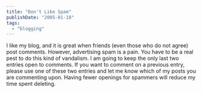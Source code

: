 ```yaml
---
title: "Don't Like Spam"
publishDate: "2005-01-18"
tags: 
  - "blogging"
---
```


I like my blog, and it is great when friends (even those who do not agree) post comments. However, advertising spam is a pain. You have to be a real pest to do this kind of vandalism. I am going to keep the only last two entries open to comments. If you want to comment on a previous entry, please use one of these two entries and let me know which of my posts you are commenting upon. Having fewer openings for spammers will reduce my time spent deleting.

